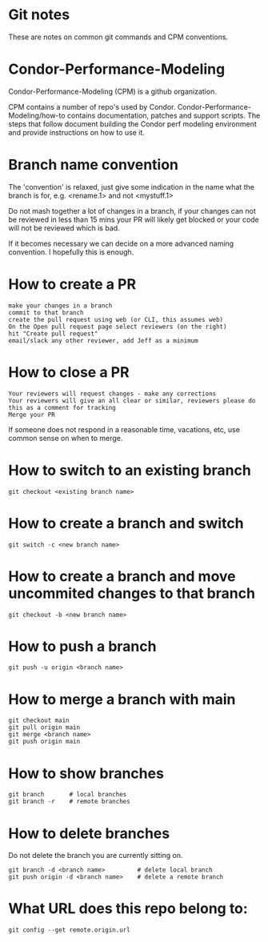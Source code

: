# Git notes 

These are notes on common git commands and CPM conventions.

# Condor-Performance-Modeling

Condor-Performance-Modeling (CPM) is a github organization. 

CPM contains a number of repo's used by Condor. 
Condor-Performance-Modeling/how-to contains documentation, patches and 
support scripts. The steps that follow document building the Condor 
perf modeling environment and provide instructions on how to use it.

# Branch name convention

The 'convention' is relaxed, just give some indication in the name 
what the branch is for, e.g. <rename.1> and not <mystuff.1>

Do not mash together a lot of changes in a branch, if your changes
can not be reviewed in less than 15 mins your PR will likely get
blocked or your code will not be reviewed which is bad.

If it becomes necessary we can decide on a more advanced naming
convention. I hopefully this is enough.

# How to create a PR
```
make your changes in a branch
commit to that branch
create the pull request using web (or CLI, this assumes web)
On the Open pull request page select reviewers (on the right)
hit "Create pull request"
email/slack any other reviewer, add Jeff as a minimum
```

# How to close a PR
```
Your reviewers will request changes - make any corrections
Your reviewers will give an all clear or similar, reviewers please do this as a comment for tracking
Merge your PR
```
If someone does not respond in a reasonable time, vacations, etc, use common sense on when to merge.


# How to switch to an existing branch
```
git checkout <existing branch name>
```
# How to create a branch and switch 
```
git switch -c <new branch name>
```
# How to create a branch and move uncommited changes to that branch
```
git checkout -b <new branch name>
```
# How to push a branch
```
git push -u origin <branch name>
```
# How to merge a branch with main
```
git checkout main
git pull origin main
git merge <branch name>
git push origin main
```
# How to show branches
```
git branch       # local branches
git branch -r    # remote branches
```
# How to delete branches
Do not delete the branch you are currently sitting on.
```
git branch -d <branch name>         # delete local branch
git push origin -d <branch name>    # delete a remote branch
```
# What URL does this repo belong to:
```
git config --get remote.origin.url
```
